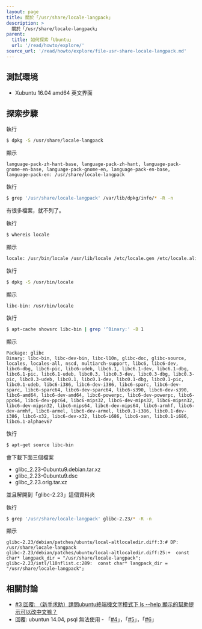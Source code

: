 ```yaml
---
layout: page
title: 關於「/usr/share/locale-langpack」
description: >
  關於「/usr/share/locale-langpack」
parent:
  title: 如何探索「Ubuntu」
  url: '/read/howto/explore/'
source_url: '/read/howto/explore/file-usr-share-locale-langpack.md'
---
```



## 測試環境

* Xubuntu 16.04 amd64 英文界面

## 探索步驟

執行

``` sh
$ dpkg -S /usr/share/locale-langpack
```

顯示

```
language-pack-zh-hant-base, language-pack-zh-hant, language-pack-gnome-en-base, language-pack-gnome-en, language-pack-en-base, language-pack-en: /usr/share/locale-langpack
```

執行

``` sh
$ grep '/usr/share/locale-langpack' /var/lib/dpkg/info/* -R -n
```

有很多檔案，就不列了。

執行

``` sh
$ whereis locale
```

顯示

``` sh
locale: /usr/bin/locale /usr/lib/locale /etc/locale.gen /etc/locale.alias /usr/include/locale.h /usr/share/locale /usr/share/man/man1/locale.1posix.gz /usr/share/man/man1/locale.1.gz /usr/share/man/man5/locale.5.gz /usr/share/man/man7/locale.7.gz
```

執行

``` sh
$ dpkg -S /usr/bin/locale
```

顯示

```
libc-bin: /usr/bin/locale
```

執行

``` sh
$ apt-cache showsrc libc-bin | grep '^Binary:' -B 1
```

顯示

```
Package: glibc
Binary: libc-bin, libc-dev-bin, libc-l10n, glibc-doc, glibc-source, locales, locales-all, nscd, multiarch-support, libc6, libc6-dev, libc6-dbg, libc6-pic, libc6-udeb, libc6.1, libc6.1-dev, libc6.1-dbg, libc6.1-pic, libc6.1-udeb, libc0.3, libc0.3-dev, libc0.3-dbg, libc0.3-pic, libc0.3-udeb, libc0.1, libc0.1-dev, libc0.1-dbg, libc0.1-pic, libc0.1-udeb, libc6-i386, libc6-dev-i386, libc6-sparc, libc6-dev-sparc, libc6-sparc64, libc6-dev-sparc64, libc6-s390, libc6-dev-s390, libc6-amd64, libc6-dev-amd64, libc6-powerpc, libc6-dev-powerpc, libc6-ppc64, libc6-dev-ppc64, libc6-mips32, libc6-dev-mips32, libc6-mipsn32, libc6-dev-mipsn32, libc6-mips64, libc6-dev-mips64, libc6-armhf, libc6-dev-armhf, libc6-armel, libc6-dev-armel, libc0.1-i386, libc0.1-dev-i386, libc6-x32, libc6-dev-x32, libc6-i686, libc6-xen, libc0.1-i686, libc6.1-alphaev67
```

執行

``` sh
$ apt-get source libc-bin
```

會下載下面三個檔案

* glibc_2.23-0ubuntu9.debian.tar.xz
* glibc_2.23-0ubuntu9.dsc
* glibc_2.23.orig.tar.xz

並且解開到「glibc-2.23」這個資料夾

執行

``` sh
$ grep '/usr/share/locale-langpack' glibc-2.23/* -R -n
```

顯示

```
glibc-2.23/debian/patches/ubuntu/local-altlocaledir.diff:3:# DP: /usr/share/locale-langpack
glibc-2.23/debian/patches/ubuntu/local-altlocaledir.diff:25:+  const char* langpack_dir = "/usr/share/locale-langpack";
glibc-2.23/intl/l10nflist.c:289:  const char* langpack_dir = "/usr/share/locale-langpack";
```

## 相關討論

* [#3 回覆: （新手求助）請問ubuntu終端機文字模式下 ls --help 顯示的幫助提示可以改中文嘛？](https://www.ubuntu-tw.org/modules/newbb/viewtopic.php?post_id=358408#forumpost358408)
* 回覆: ubuntun 14.04, psql 無法使用 - 「[#4](https://www.ubuntu-tw.org/modules/newbb/viewtopic.php?post_id=358364#forumpost358364)」，「[#5](https://www.ubuntu-tw.org/modules/newbb/viewtopic.php?post_id=358370#forumpost358370)」，「[#6](https://www.ubuntu-tw.org/modules/newbb/viewtopic.php?post_id=358372#forumpost358372)」
